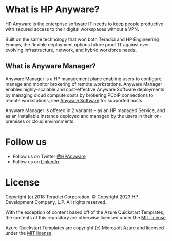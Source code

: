 # What is HP Anyware? #

[HP Anyware](https://www.hp.com/us-en/solutions/digital-workspaces.html) is the enterprise software IT needs to keep people productive with secured access to their digital workspaces without a VPN.

Built on the same technology that won both Teradici and HP Engineering Emmys, the flexible deployment options future proof IT against ever-evolving infrastructure, network, and hybrid workforce needs.

## What is Anyware Manager? ##
Anyware Manager is a HP management plane enabling users to configure, manage and monitor brokering of remote workstations. Anyware Manager enables highly-scalable and cost-effective Anyware Software deployments by managing cloud compute costs by brokering PCoIP connections to remote workstations, see [Anyware Software](https://docs.teradici.com/find/product/cloud-access-software) for supported hosts.

Anyware Manager is offered in 2 variants – as an HP managed Service, and as an installable instance deployed and managed by the users in their on-premises or cloud environments.

# Follow us #

* Follow us on Twitter [@HPAnyware](https://twitter.com/HPAnyware)
* Follow us on [LinkedIn](https://www.linkedin.com/showcase/hpanyware/)

# License #

Copyright (c) 2018 Teradici Corporation. © Copyright 2023 HP Development Company, L.P. All rights reserved.

With the exception of content based off of the Azure Quickstart Templates, the contents of this repository are otherwise licensed under the [MIT license](./LICENSE.md).

Azure Quickstart Templates are copyright (c) Microsoft Azure and licensed under the [MIT license](https://github.com/Azure/azure-quickstart-templates/blob/master/LICENSE).
